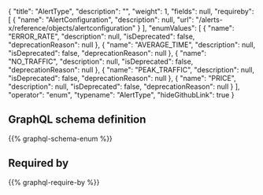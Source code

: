 {
  "title": "AlertType",
  "description": "",
  "weight": 1,
  "fields": null,
  "requireby": [
    {
      "name": "AlertConfiguration",
      "description": null,
      "url": "/alerts-x/reference/objects/alertconfiguration"
    }
  ],
  "enumValues": [
    {
      "name": "ERROR_RATE",
      "description": null,
      "isDeprecated": false,
      "deprecationReason": null
    },
    {
      "name": "AVERAGE_TIME",
      "description": null,
      "isDeprecated": false,
      "deprecationReason": null
    },
    {
      "name": "NO_TRAFFIC",
      "description": null,
      "isDeprecated": false,
      "deprecationReason": null
    },
    {
      "name": "PEAK_TRAFFIC",
      "description": null,
      "isDeprecated": false,
      "deprecationReason": null
    },
    {
      "name": "PRICE",
      "description": null,
      "isDeprecated": false,
      "deprecationReason": null
    }
  ],
  "operator": "enum",
  "typename": "AlertType",
  "hideGithubLink": true
}
## GraphQL schema definition

{{% graphql-schema-enum %}}

## Required by

{{% graphql-require-by %}}
